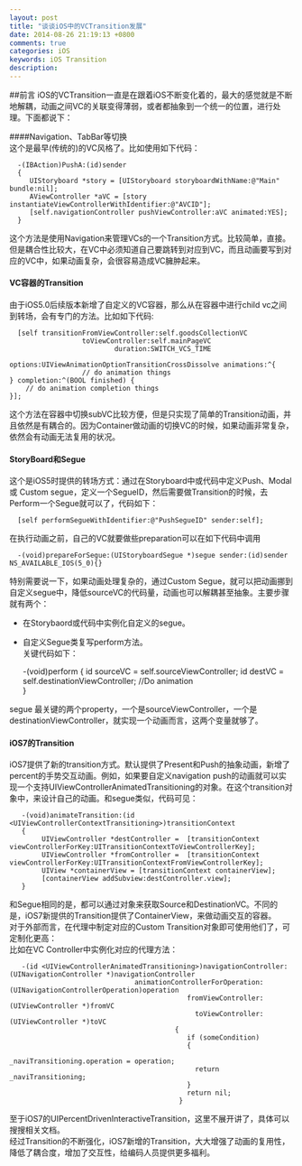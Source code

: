 ```yaml
---
layout: post
title: "谈谈iOS中的VCTransition发展"
date: 2014-08-26 21:19:13 +0800
comments: true
categories: iOS
keywords: iOS Transition
description: 
---
```

##前言
iOS的VCTransition一直是在跟着iOS不断变化着的，最大的感觉就是不断地解耦，动画之间VC的关联变得薄弱，或者都抽象到一个统一的位置，进行处理。下面都说下：  

####Navigation、TabBar等切换  
  这个是最早(传统的)的VC风格了。比如使用如下代码： 

      -(IBAction)PushA:(id)sender 
      {  
         UIStoryboard *story = [UIStoryboard storyboardWithName:@"Main" bundle:nil];
         AViewController *aVC = [story instantiateViewControllerWithIdentifier:@"AVCID"];  
         [self.navigationController pushViewController:aVC animated:YES]; 
      }
  这个方法是使用Navigation来管理VCs的一个Transition方式。比较简单，直接。但是耦合性比较大，在VC中必须知道自己要跳转到对应到VC，而且动画要写到对应的VC中，如果动画复杂，会很容易造成VC臃肿起来。
  
  
#### VC容器的Transition  
由于iOS5.0后续版本新增了自定义的VC容器，那么从在容器中进行child vc之间到转场，会有专门的方法。比如如下代码:  

      [self transitionFromViewController:self.goodsCollectionVC
                      toViewController:self.mainPageVC
                              duration:SWITCH_VCS_TIME
                              options:UIViewAnimationOptionTransitionCrossDissolve animations:^{
                      // do animation things
    } completion:^(BOOL finished) {
        // do animation completion things
    }];
        

这个方法在容器中切换subVC比较方便，但是只实现了简单的Transition动画，并且依然是有耦合的。因为Container做动画的切换VC的时候，如果动画非常复杂，依然会有动画无法复用的状况。

#### StoryBoard和Segue  
  这个是iOS5时提供的转场方式：通过在Storyboard中或代码中定义Push、Modal或 Custom segue，定义一个SegueID，然后需要做Transition的时候，去Perform一个Segue就可以了，代码如下：

      [self performSegueWithIdentifier:@"PushSegueID" sender:self];  
           
在执行动画之前，自己的VC就要做些preparation可以在如下代码中调用

      -(void)prepareForSegue:(UIStoryboardSegue *)segue sender:(id)sender NS_AVAILABLE_IOS(5_0){} 
  

  特别需要说一下，如果动画处理复杂的，通过Custom Segue，就可以把动画挪到自定义segue中，降低sourceVC的代码量，动画也可以解耦甚至抽象。主要步骤就有两个：  
  - 在Storybaord或代码中实例化自定义的segue。
  - 自定义Segue类复写perform方法。  
  关键代码如下：  

       -(void)perform
       {
    	  id sourceVC = self.sourceViewController;
    	  id destVC = self.destinationViewController;
    	  //Do animation  
    	}
   
 segue 最关键的两个property，一个是sourceViewController，一个是destinationViewController，就实现一个动画而言，这两个变量就够了。
#### iOS7的Transition  
iOS7提供了新的transition方式。默认提供了Present和Push的抽象动画，新增了percent的手势交互动画。例如，如果要自定义navigation push的动画就可以实现一个支持UIViewControllerAnimatedTransitioning的对象。在这个transition对象中，来设计自己的动画。和segue类似，代码可见： 

       -(void)animateTransition:(id <UIViewControllerContextTransitioning>)transitionContext
       {
    		UIViewController *destController =  [transitionContext viewControllerForKey:UITransitionContextToViewControllerKey];  
    		UIViewController *fromController =  [transitionContext viewControllerForKey:UITransitionContextFromViewControllerKey];
    		UIView *containerView = [transitionContext containerView];  
    		[containerView addSubview:destController.view];
       }

和Segue相同的是，都可以通过对象来获取Source和DestinationVC。不同的是，iOS7新提供的Transition提供了ContainerView，来做动画交互的容器。  
对于外部而言，在代理中制定对应的Custom Transition对象即可使用他们了，可定制化更高：  
比如在VC Controller中实例化对应的代理方法：

       -(id <UIViewControllerAnimatedTransitioning>)navigationController:(UINavigationController *)navigationController
                                   animationControllerForOperation:(UINavigationControllerOperation)operation
                                                fromViewController:(UIViewController *)fromVC
                                                  toViewController:(UIViewController *)toVC
                                             {
    											if (someCondition) 
    											{
        										  _naviTransitioning.operation = operation;
        										  return  _naviTransitioning;
    											}
    										    return nil;
    										  }
  
至于iOS7的UIPercentDrivenInteractiveTransition，这里不展开讲了，具体可以搜搜相关文档。  
经过Transition的不断强化，iOS7新增的Transition，大大增强了动画的复用性，降低了耦合度，增加了交互性，给编码人员提供更多福利。